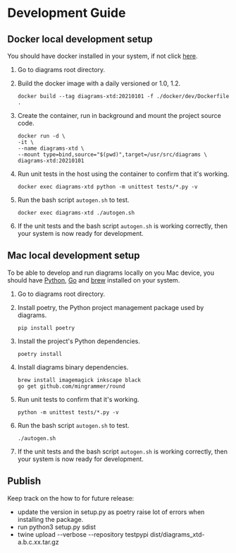 # Development Guide

## Docker local development setup

You should have docker installed in your system, if not click [here](https://docs.docker.com/get-docker/).

1. Go to diagrams root directory.

2. Build the docker image with a daily versioned or 1.0, 1.2.

    ```shell
    docker build --tag diagrams-xtd:20210101 -f ./docker/dev/Dockerfile .
    ```

3. Create the container, run in background and mount the project source code.

    ```shell
    docker run -d \
    -it \
    --name diagrams-xtd \
    --mount type=bind,source="$(pwd)",target=/usr/src/diagrams \
    diagrams-xtd:20210101
    ```

4. Run unit tests in the host using the container to confirm that it's working.

    ```shell
    docker exec diagrams-xtd python -m unittest tests/*.py -v
    ```

5. Run the bash script `autogen.sh` to test.

    ```shell
    docker exec diagrams-xtd ./autogen.sh
    ```

6. If the unit tests and the bash script `autogen.sh` is working correctly, then your system is now ready for development.

## Mac local development setup

To be able to develop and run diagrams locally on you Mac device, you should have [Python](https://www.python.org/downloads/), [Go](https://golang.org/doc/install) and [brew](https://brew.sh/) installed on your system.

1. Go to diagrams root directory.

2. Install poetry, the Python project management package used by diagrams.

    ```shell
    pip install poetry
    ```

3. Install the project's Python dependencies.

    ```shell
    poetry install
    ```

4. Install diagrams binary dependencies.

    ```shell
    brew install imagemagick inkscape black
    go get github.com/mingrammer/round
    ```

5. Run unit tests to confirm that it's working.

    ```shell
    python -m unittest tests/*.py -v
    ```

6. Run the bash script `autogen.sh` to test.

    ```shell
    ./autogen.sh
    ```

7. If the unit tests and the bash script `autogen.sh` is working correctly, then your system is now ready for development.


## Publish

Keep track on the how to for future release:

- update the version in setup.py as poetry raise lot of errors when installing the package.
- run python3 setup.py sdist
- twine upload --verbose --repository testpypi dist/diagrams_xtd-a.b.c.xx.tar.gz
